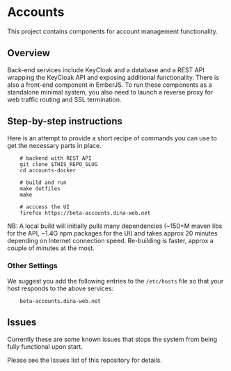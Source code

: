 # Accounts

This project contains components for account management functionality.

## Overview

Back-end services include KeyCloak and a database and a REST API wrapping the KeyCloak API and exposing additional functionality. There is also a front-end component in EmberJS. To run these components as a standalone minimal system, you also need to launch a reverse proxy for web traffic routing and SSL termination.

## Step-by-step instructions

Here is an attempt to provide a short recipe of commands you can use to get the necessary parts in place.

		# backend with REST API
		git clone $THIS_REPO_SLUG
		cd accounts-docker
	
		# build and run
		make dotfiles
		make

		# acccess the UI
		firefox https://beta-accounts.dina-web.net

NB: A local build will initially pulls many dependencies (~150+M maven libs for the API, ~1.4G npm packages for the UI) and takes approx 20 minutes depending on Internet connection speed. Re-building is faster, approx a couple of minutes at the most.

### Other Settings

We suggest you add the following entries to the `/etc/hosts` file so that your host responds to the above services:

		beta-accounts.dina-web.net

## Issues

Currently these are some known issues that stops the system from being fully functional upon start. 

Please see the Issues list of this repository for details.


